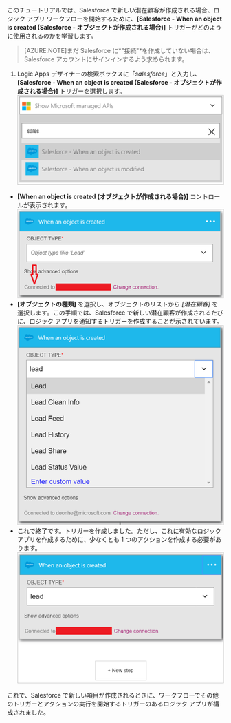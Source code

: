 このチュートリアルでは、Salesforce で新しい潜在顧客が作成される場合、ロジック アプリ ワークフローを開始するために、**[Salesforce - When an object is created (Salesforce - オブジェクトが作成される場合)]** トリガーがどのように使用されるのかを学習します。

>[AZURE.NOTE]まだ Salesforce に*"接続"*を作成していない場合は、Salesforce アカウントにサインインするよう求められます。

1. Logic Apps デザイナーの検索ボックスに「*salesforce*」と入力し、 **[Salesforce - When an object is created (Salesforce - オブジェクトが作成される場合)]** トリガーを選択します。 ![Salesforce トリガー イメージ 1](./media/connectors-create-api-salesforce/trigger-1.png)
- **[When an object is created (オブジェクトが作成される場合)]** コントロールが表示されます。 ![Salesforce トリガー イメージ 2](./media/connectors-create-api-salesforce/trigger-2.png)
- **[オブジェクトの種類]** を選択し、オブジェクトのリストから *[潜在顧客]* を選択します。この手順では、Salesforce で新しい潜在顧客が作成されるたびに、ロジック アプリを通知するトリガーを作成することが示されています。 ![Salesforce トリガー イメージ 3](./media/connectors-create-api-salesforce/trigger-3.png)
- これで終了です。トリガーを作成しました。ただし、これに有効なロジック アプリを作成するために、少なくとも 1 つのアクションを作成する必要があります。 ![Salesforce トリガー イメージ 4](./media/connectors-create-api-salesforce/trigger-4.png)

これで、Salesforce で新しい項目が作成されるときに、ワークフローでその他のトリガーとアクションの実行を開始するトリガーのあるロジック アプリが構成されました。

<!---HONumber=AcomDC_0727_2016-->